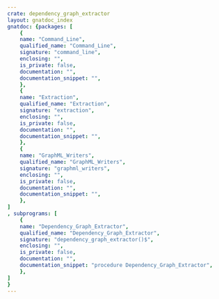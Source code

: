 ```yaml
---
crate: dependency_graph_extractor
layout: gnatdoc_index
gnatdoc: {packages: [
    {
    name: "Command_Line",
    qualified_name: "Command_Line",
    signature: "command_line",
    enclosing: "",
    is_private: false,
    documentation: "",
    documentation_snippet: "",
    },
    {
    name: "Extraction",
    qualified_name: "Extraction",
    signature: "extraction",
    enclosing: "",
    is_private: false,
    documentation: "",
    documentation_snippet: "",
    },
    {
    name: "GraphML_Writers",
    qualified_name: "GraphML_Writers",
    signature: "graphml_writers",
    enclosing: "",
    is_private: false,
    documentation: "",
    documentation_snippet: "",
    },
]
, subprograms: [
    {
    name: "Dependency_Graph_Extractor",
    qualified_name: "Dependency_Graph_Extractor",
    signature: "dependency_graph_extractor()$",
    enclosing: "",
    is_private: false,
    documentation: "",
    documentation_snippet: "procedure Dependency_Graph_Extractor",
    },
]
}
---
```

